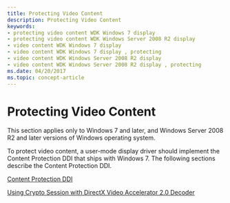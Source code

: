 ```yaml
---
title: Protecting Video Content
description: Protecting Video Content
keywords:
- protecting video content WDK Windows 7 display
- protecting video content WDK Windows Server 2008 R2 display
- video content WDK Windows 7 display
- video content WDK Windows 7 display , protecting
- video content WDK Windows Server 2008 R2 display
- video content WDK Windows Server 2008 R2 display , protecting
ms.date: 04/20/2017
ms.topic: concept-article
---
```


# Protecting Video Content


This section applies only to Windows 7 and later, and Windows Server 2008 R2 and later versions of Windows operating system.

To protect video content, a user-mode display driver should implement the Content Protection DDI that ships with Windows 7. The following sections describe the Content Protection DDI.

[Content Protection DDI](content-protection-ddi.md)

[Using Crypto Session with DirectX Video Accelerator 2.0 Decoder](using-crypto-session-with-directx-video-accelerator-2-0-decoder.md)

 

 





